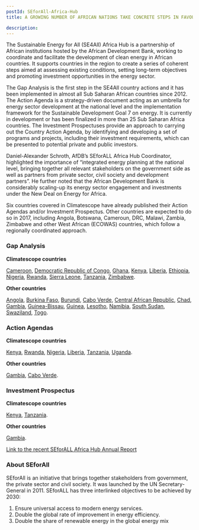 ```yaml
---
postId: SEforAll-Africa-Hub
title: A GROWING NUMBER OF AFRICAN NATIONS TAKE CONCRETE STEPS IN FAVOUR OF RENEWABLES WITH THE SUPPORT OF SEforALL

description: 
---
```


The Sustainable Energy for All (SE4All) Africa Hub is a partnership of African institutions hosted by the African Development Bank, working to coordinate and facilitate the development of clean energy in African countries. It supports countries in the region to create a series of coherent steps aimed at assessing existing conditions, setting long-term objectives and promoting investment opportunities in the energy sector.

The Gap Analysis is the first step in the SE4All country actions and it has been implemented in almost all Sub Saharan African countries since 2012. The Action Agenda is a strategy-driven document acting as an umbrella for energy sector development at the national level and the implementation framework for the Sustainable Development Goal 7 on energy. It is currently in development or has been finalized in more than 25 Sub Saharan Africa countries. The Investment Prospectuses provide an approach to carrying out the Country Action Agenda, by identifying and developing a set of programs and projects, including their investment requirements, which can be presented to potential private and public investors. 

Daniel-Alexander Schroth, AfDB’s SEforALL Africa Hub Coordinator, highlighted the importance of “integrated energy planning at the national level, bringing together all relevant stakeholders on the government side as well as partners from private sector, civil society and development partners”. He further noted that the African Development Bank is considerably scaling-up its energy sector engagement and investments under the New Deal on Energy for Africa. 

Six countries covered in Climatescope have already published their Action Agendas and/or Investment Prospectus. Other countries are expected to do so in 2017, including Angola, Botswana, Cameroun, DRC, Malawi, Zambia, Zimbabwe and other West African (ECOWAS) countries, which follow a regionally coordinated approach. 

### Gap Analysis 

<strong> Climatescope countries </strong>

<a href="https://www.se4all-africa.org/fileadmin/uploads/se4all/Documents/Country_RAGAs/Cameroon_RAGA_FR_Released.pdf">Cameroon</a>,
<a href="https://www.se4all-africa.org/fileadmin/uploads/se4all/Documents/Country_RAGAs/Angola_RAGA_EN_Released.pdf">Democratic Republic of Congo</a>,
<a href="https://www.se4all-africa.org/fileadmin/uploads/se4all/Documents/Country_RAGAs/Ghana_RAGA_EN_Released.pdf">Ghana</a>,
<a href="https://www.se4all-africa.org/fileadmin/uploads/se4all/Documents/Country_RAGAs/Kenya_RAGA_EN_Released.pdf">Kenya</a>,
<a href="https://www.se4all-africa.org/fileadmin/uploads/se4all/Documents/Country_RAGAs/Liberia_RAGA_EN_Released.pdf">Liberia</a>,
<a href="https://www.se4all-africa.org/fileadmin/uploads/se4all/Documents/Country_RAGAs/MWH_-_Updated-Rapid_Gap_Analysis.pdf">Ethiopia</a>,
<a href="https://www.se4all-africa.org/fileadmin/uploads/se4all/Documents/Country_RAGAs/Nigeria_RAGA_EN_Released.pdf">Nigeria</a>,
<a href="https://www.se4all-africa.org/fileadmin/uploads/se4all/Documents/Country_RAGAs/Rwanda_RAGA_EN_Released.pdf">Rwanda</a>,
<a href="https://www.se4all-africa.org/fileadmin/uploads/se4all/Documents/Country_RAGAs/Sierra_Leone_RAGA_EN_Released.pdf">Sierra Leone</a>,
<a href="https://www.se4all-africa.org/fileadmin/uploads/se4all/Documents/Country_RAGAs/Tanzania_RAGA_EN_Released.pdf">Tanzania</a>,
<a href="https://www.se4all-africa.org/fileadmin/uploads/se4all/Documents/Country_RAGAs/Zimbabwe_RAGA_EN_Released.pdf">Zimbabwe</a>.

<strong> Other countries </strong>

<a href="https://www.se4all-africa.org/fileadmin/uploads/se4all/Documents/Country_RAGAs/Angola_RAGA_EN_Released.pdf">Angola</a>, 
<a href="https://www.se4all-africa.org/fileadmin/uploads/se4all/Documents/Country_RAGAs/Burkina_Faso_RAGA_FR_Released__1_.pdf">Burkina Faso</a>,
<a href="https://www.se4all-africa.org/fileadmin/uploads/se4all/Documents/Country_RAGAs/Burundi_Rapid_Assessment_Gap_Analysis__FR_.pdf">Burundi</a>,
<a href="https://www.se4all-africa.org/fileadmin/uploads/se4all/Documents/Country_RAGAs/Cabo_Verde_RAGA_FR_Released.pdf">Cabo Verde</a>,
<a href="https://www.se4all-africa.org/fileadmin/uploads/se4all/Documents/Country_RAGAs/Central_African_Republic_RAGA_FR_Released.pdf">Central African Republic</a>, 
<a href="https://www.se4all-africa.org/fileadmin/uploads/se4all/Documents/Country_RAGAs/Chad_RAGA_FR_Released.pdf">Chad</a>, 
<a href="https://www.se4all-africa.org/fileadmin/uploads/se4all/Documents/Country_RAGAs/Gambia_RAGA_EN_Released.pdf">Gambia</a>, 
<a href="https://www.se4all-africa.org/fileadmin/uploads/se4all/Documents/Country_RAGAs/Guinea_Bissau_RAGA_FR_Released.pdf">Guinea-Bissau</a>, 
<a href="https://www.se4all-africa.org/fileadmin/uploads/se4all/Documents/Country_RAGAs/Guinea_RAGA_FR_Released.pdf">Guinea</a>, 
<a href="https://www.se4all-africa.org/fileadmin/uploads/se4all/Documents/Country_RAGAs/Lesotho_RAGA_EN_Released.pdf">Lesotho</a>, 
<a href="https://www.se4all-africa.org/fileadmin/uploads/se4all/Documents/Country_RAGAs/Namibia_RAGA_EN_Released.pdf">Namibia</a>, 
<a href="https://www.se4all-africa.org/fileadmin/uploads/se4all/Documents/Country_RAGAs/South_Sudan_RAGA_EN_Released.pdf">South Sudan</a>, 
<a href="https://www.se4all-africa.org/fileadmin/uploads/se4all/Documents/Country_RAGAs/Swaziland_RAGA_EN_Released.pdf">Swaziland</a>, 
<a href="https://www.se4all-africa.org/fileadmin/uploads/se4all/Documents/Country_RAGAs/TOGO_RAGA_FR_Released.pdf">Togo</a>.

### Action Agendas 

<strong> Climatescope countries </strong>

<a href="https://www.se4all-africa.org/fileadmin/uploads/se4all/Documents/Country_AAs/KENYA_SE4All_AA_final.pdf">Kenya</a>, 
<a href="https://www.se4all-africa.org/fileadmin/uploads/se4all/Documents/Country_AAs/RWANDA_Action_Agenda.pdf">Rwanda</a>, 
<a href="https://www.se4all-africa.org/fileadmin/uploads/se4all/Documents/Country_AAs/NIGERIA_SE4ALL_ACTION_AGENDA_FINAL.pdf">Nigeria</a>, 
<a href="https://www.se4all-africa.org/fileadmin/uploads/se4all/Documents/Country_AAs/SE4ALL-LIBERIA_AA_FINAL_AEAfinal-JSS.pdf">Liberia</a>, 
<a href="https://www.se4all-africa.org/fileadmin/uploads/se4all/Documents/Country_AAs/Tanzania_AA_EN_Released.pdf">Tanzania</a>, 
<a href="https://www.se4all-africa.org/fileadmin/uploads/se4all/Documents/Country_AAs/Uganda_AA_EN_Released.pdf">Uganda</a>.

<strong> Other countries </strong>

<a href="https://www.se4all-africa.org/fileadmin/uploads/se4all/Documents/Country_AAs/Action_Agenda_SE4All_The_Gambia_FINAL.pdf">Gambia</a>, 
<a href="https://www.se4all-africa.org/fileadmin/uploads/se4all/Documents/Country_AAs/Action_Agenda_Sustainable_Energy_4_All_SE4ALL_CBV_-_Eng.pdf">Cabo Verde</a>.

### Investment Prospectus 

<strong> Climatescope countries </strong>

<a href="https://www.se4all-africa.org/fileadmin/uploads/se4all/Documents/Country_IPs/Kenya_SE4All_IP_Final.pdf">Kenya</a>, 
<a href="https://www.se4all-africa.org/fileadmin/uploads/se4all/Documents/Country_IPs/Tanzania_IP_EN_Released.pdf">Tanzania</a>.

<strong> Other countries </strong>

<a href="https://www.se4all-africa.org/fileadmin/uploads/se4all/Documents/Country_IPs/Investment_Prospectus_SE4All_The_Gambia_FINAL__1_.pdf">Gambia</a>.

<a href="https://www.se4all-africa.org/fileadmin/uploads/se4all/Documents/Annual_Report/SEforALL_Africa_Hub_-_ANNUAL_REPORT_2015-2016.pdf">Link to the recent SEforALL Africa Hub Annual Report</a>

### About SEforAll 

SEforAll is an initiative that brings together stakeholders from government, the private sector and civil society. It was launched by the UN Secretary-General in 2011. SEforALL has three interlinked objectives to be achieved by 2030: 

1.	Ensure universal access to modern energy services.
2.	Double the global rate of improvement in energy efficiency.
3.	Double the share of renewable energy in the global energy mix




